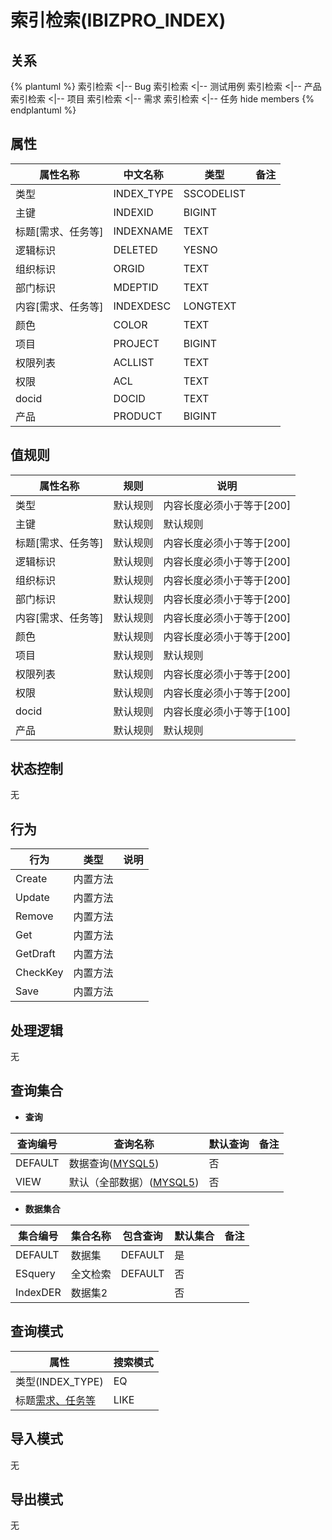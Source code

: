 # 索引检索(IBIZPRO_INDEX)

  

## 关系
{% plantuml %}
索引检索 <|-- Bug 
索引检索 <|-- 测试用例 
索引检索 <|-- 产品 
索引检索 <|-- 项目 
索引检索 <|-- 需求 
索引检索 <|-- 任务 
hide members
{% endplantuml %}

## 属性

| 属性名称        |    中文名称    | 类型     |  备注  |
| --------   |------------| -----   |  -------- | 
|类型|INDEX_TYPE|SSCODELIST|&nbsp;|
|主键|INDEXID|BIGINT|&nbsp;|
|标题[需求、任务等]|INDEXNAME|TEXT|&nbsp;|
|逻辑标识|DELETED|YESNO|&nbsp;|
|组织标识|ORGID|TEXT|&nbsp;|
|部门标识|MDEPTID|TEXT|&nbsp;|
|内容[需求、任务等]|INDEXDESC|LONGTEXT|&nbsp;|
|颜色|COLOR|TEXT|&nbsp;|
|项目|PROJECT|BIGINT|&nbsp;|
|权限列表|ACLLIST|TEXT|&nbsp;|
|权限|ACL|TEXT|&nbsp;|
|docid|DOCID|TEXT|&nbsp;|
|产品|PRODUCT|BIGINT|&nbsp;|

## 值规则
| 属性名称    | 规则    |  说明  |
| --------   |------------| ----- | 
|类型|默认规则|内容长度必须小于等于[200]|
|主键|默认规则|默认规则|
|标题[需求、任务等]|默认规则|内容长度必须小于等于[200]|
|逻辑标识|默认规则|内容长度必须小于等于[200]|
|组织标识|默认规则|内容长度必须小于等于[200]|
|部门标识|默认规则|内容长度必须小于等于[200]|
|内容[需求、任务等]|默认规则|内容长度必须小于等于[200]|
|颜色|默认规则|内容长度必须小于等于[200]|
|项目|默认规则|默认规则|
|权限列表|默认规则|内容长度必须小于等于[200]|
|权限|默认规则|内容长度必须小于等于[200]|
|docid|默认规则|内容长度必须小于等于[100]|
|产品|默认规则|默认规则|

## 状态控制

无


## 行为
| 行为    | 类型    |  说明  |
| --------   |------------| ----- | 
|Create|内置方法|&nbsp;|
|Update|内置方法|&nbsp;|
|Remove|内置方法|&nbsp;|
|Get|内置方法|&nbsp;|
|GetDraft|内置方法|&nbsp;|
|CheckKey|内置方法|&nbsp;|
|Save|内置方法|&nbsp;|

## 处理逻辑
无

## 查询集合

* **查询**

| 查询编号 | 查询名称       | 默认查询 |   备注|
| --------  | --------   | --------   | ----- |
|DEFAULT|数据查询([MYSQL5](../../appendix/query_MYSQL5.md#IbizproIndex_Default))|否|&nbsp;|
|VIEW|默认（全部数据）([MYSQL5](../../appendix/query_MYSQL5.md#IbizproIndex_View))|否|&nbsp;|

* **数据集合**

| 集合编号 | 集合名称   |  包含查询  | 默认集合 |   备注|
| --------  | --------   | -------- | --------   | ----- |
|DEFAULT|数据集|DEFAULT|是|&nbsp;|
|ESquery|全文检索|DEFAULT|否|&nbsp;|
|IndexDER|数据集2||否|&nbsp;|

## 查询模式
| 属性      |    搜索模式     |
| --------   |------------|
|类型(INDEX_TYPE)|EQ|
|标题[需求、任务等](INDEXNAME)|LIKE|

## 导入模式
无


## 导出模式
无
